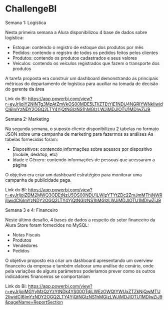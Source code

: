 # ChallengeBI

Semana 1: Logística

Nesta primeira semana a Alura disponibilizou 4 base de dados sobre logística:
- Estoque: contendo o registro de estoque dos produtos por mês
- Pedidos: contendo o registro de todos os pedidos feitos pelos clientes
- Produtos: contendo os produtos cadastrados e seus valores
- Veículos: contendo os veículos registrados que fazem o transporte dos produtos

A tarefa proposta era construir um dashboard demonstrando as principais métricas do departamento de logística para auxiliar na tomada de decisão do gerente da área

Link do BI: https://app.powerbi.com/view?r=eyJrIjoiY2NlNTg3MzAtZmVkOS00MDE5LTliZTEtYjE1NDU4NGRlYWNkIiwidCI6ImYzNDY2OGQ2LTY4YjQtNGIzNS1hMGIzLWJiMDJlOTU1MDIwZiJ9

Semana 2: Marketing

Na segunda semana, o suposto cliente disponibilizou 2 tabelas no formato JSON sobre uma campanha de marketing para fazermos as análises
As tabelas fornecidas foram:
- Dispositivos: contencdo informações sobre acessos por dispositivo (mobile, desktop, etc)
- Idade e Gênero: contendo informações de pessoas que acessaram a página

O objetivo era criar um dashboard estratégico para monitorar uma campanha de publicidade paga.

Link do BI: https://app.powerbi.com/view?r=eyJrIjoiZDM2MWQ3ODEtNzU5OS00NDU1LWIzYTYtZDc2ZmJmMThjNWRjIiwidCI6ImYzNDY2OGQ2LTY4YjQtNGIzNS1hMGIzLWJiMDJlOTU1MDIwZiJ9

Semana 3 e 4: Financeiro

Neste último desafio, 4 bases de dados a respeito do setor financeiro da Alura Store foram fornecidos no MySQL:
- Notas Fiscais
- Produtos
- Vendedores
- Pedidos

O objetivo proposto era criar um dashboard apresentando um overview financeiro da empresa e também elaborar uma análise de cenário, onde pela variações de alguns parâmetros poderiamos prever como os outros indicadores financeiros se comportariam

Link do BI: https://app.powerbi.com/view?r=eyJrIjoiMGYyMzQzYzYtNDk4YS00OTdjLWEzOWQtYWUxZTZkNjQwMTU2IiwidCI6ImYzNDY2OGQ2LTY4YjQtNGIzNS1hMGIzLWJiMDJlOTU1MDIwZiJ9&pageName=ReportSection
